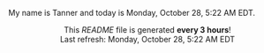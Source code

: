 My name is Tanner and today is Monday, October 28, 5:22 AM EDT.

<p align="center">This <i>README</i> file is generated <b>every 3 hours</b>!</br>Last refresh: Monday, October 28, 5:22 AM EDT<br /></p>
